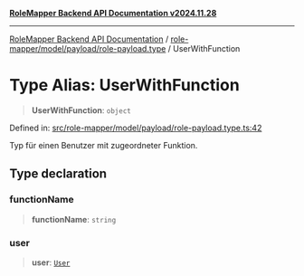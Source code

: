 [**RoleMapper Backend API Documentation v2024.11.28**](../../../../../README.md)

***

[RoleMapper Backend API Documentation](../../../../../modules.md) / [role-mapper/model/payload/role-payload.type](../README.md) / UserWithFunction

# Type Alias: UserWithFunction

> **UserWithFunction**: `object`

Defined in: [src/role-mapper/model/payload/role-payload.type.ts:42](https://github.com/FlowCraft-AG/RoleMapper/blob/431ad1c9b0d708a278f2d2969907ccf8ac66ccc1/backend/src/role-mapper/model/payload/role-payload.type.ts#L42)

Typ für einen Benutzer mit zugeordneter Funktion.

## Type declaration

### functionName

> **functionName**: `string`

### user

> **user**: [`User`](../../../entity/user.entity/classes/User.md)
